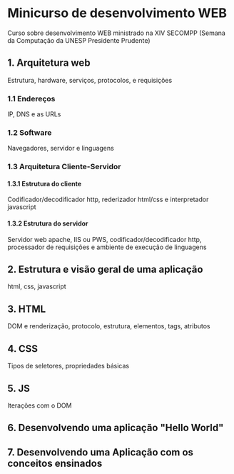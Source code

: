 # Minicurso de desenvolvimento WEB
Curso sobre desenvolvimento WEB ministrado na XIV SECOMPP (Semana da Computação da UNESP Presidente Prudente)

## 1. Arquitetura web
  Estrutura, hardware, serviços, protocolos, e requisições
### 1.1 Endereços
  IP, DNS e as URLs
### 1.2 Software
  Navegadores, servidor e linguagens
### 1.3 Arquitetura Cliente-Servidor
#### 1.3.1 Estrutura do cliente
  Codificador/decodificador http, rederizador html/css e interpretador javascript
#### 1.3.2 Estrutura do servidor
  Servidor web apache, IIS ou PWS, codificador/decodificador http, processador de requisições e ambiente de execução de linguagens
## 2. Estrutura e visão geral de uma aplicação
  html, css, javascript
## 3. HTML
  DOM e renderização, protocolo, estrutura, elementos, tags, atributos
## 4. CSS
  Tipos de seletores, propriedades básicas
## 5. JS
  Iterações com o DOM
## 6. Desenvolvendo uma aplicação "Hello World"
## 7. Desenvolvendo uma Aplicação com os conceitos ensinados
